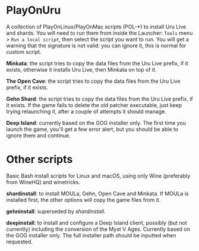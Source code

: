 # PlayOnUru
A collection of PlayOnLinux/PlayOnMac scripts (POL-\*) to install Uru Live and shards. You will need to run them from inside the Launcher: <code>Tools</code> menu > <code>Run a local script</code>, then select the script you want to run. You will get a warning that the signature is not valid: you can ignore it, this is normal for custom script.

<b>Minkata</b>: the script tries to copy the data files from the Uru Live prefix, if it exists, otherwise it installs Uru Live, then Minkata on top of it.

<b>The Open Cave</b>: the script tries to copy the data files from the Uru Live prefix, if it exists.

<b>Gehn Shard</b>: the script tries to copy the data files from the Uru Live prefix, if it exists.
If the game fails to delete the old patcher executable, just keep trying relaunching it, after a couple of attempts it should manage.

<b>Deep Island</b>: currently based on the GOG installer only. The first time you launch the game, you'll get a few error alert, but you should be able to ignore them and continue.

# Other scripts
Basic Bash install scripts for Linux and macOS, using only Wine (preferably from WineHQ) and winetricks.

<b>shardinstall</b>: to install MOULa, Gehn, Open Cave and Minkata. If MOULa is installed first, the other options will copy the game files from it.

<b>gehninstall</b>: superseded by <i>shardinstall</i>.

<b>deepinstall</b>: to install and configure a Deep Island client, possibly (but not currently) including the conversion of the Myst V Ages. Currently based on the GOG installer only. The full installer path should be inputted when requested.
